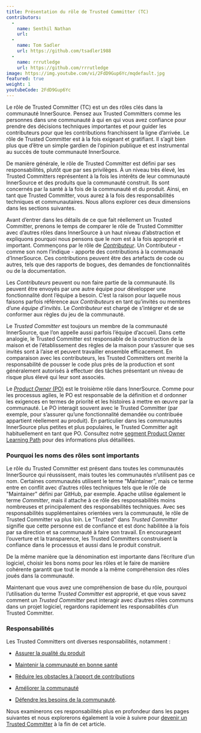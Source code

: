 ```yaml
---
title: Présentation du rôle de Trusted Committer (TC)
contributors:
  - 
    name: Senthil Nathan
    url:
  - 
    name: Tom Sadler
    url: https://github.com/tsadler1988
  - 
    name: rrrutledge
    url: https://github.com/rrrutledge
image: https://img.youtube.com/vi/2FdD9Gup6Yc/mqdefault.jpg
featured: true
weight: 1
youtubeCode: 2FdD9Gup6Yc
---
```


<div class="paragraph pagenumrestart">
<p>Le rôle de Trusted Committer (TC) est un des rôles clés dans la communauté InnerSource.
Pensez aux Trusted Committers comme les personnes dans une communauté à qui
en qui vous avez confiance pour prendre des décisions techniques importantes
et pour guider les contributeurs pour que les contributions franchissent la ligne d&#8217;arrivée.
Le rôle de Trusted Committer est à la fois exigeant et gratifiant.
Il s’agit bien plus que d’être un simple gardien de l’opinion publique et est instrumental au succès de toute communauté InnerSource.</p>
</div>
<div class="paragraph">
<p>De manière générale, le rôle de Trusted Committer est défini par ses responsabilités, plutôt que par ses privilèges.
À un niveau très élevé, les Trusted Committers représentent à la fois les intérêts de leur communauté InnerSource et des produits que la communauté construit.
Ils sont concernés par la santé à la fois de la communauté et du produit. Ainsi, en tant que Trusted Committer, vous aurez à la fois des responsabilités techniques et communautaires.
Nous allons explorer ces deux dimensions dans les sections suivantes.</p>
</div>
<div class="paragraph">
<p>Avant d’entrer dans les détails de ce que fait réellement un Trusted Committer,
prenons le temps de comparer le rôle de Trusted Committer avec d’autres rôles dans InnerSource
à un haut niveau d’abstraction et expliquons pourquoi nous pensons que le nom est à la fois approprié et important.
Commençons par le rôle de <a href="https://innersourcecommons.org/learn/learning-path/contributor"><em>Contributeur</em></a>.
Un Contributeur - comme son nom l’indique - apporte des contributions à la communauté d’InnerSource.
Ces contributions peuvent être des artefacts de code ou autres, tels que des rapports de bogues,
des demandes de fonctionnalités ou de la documentation.</p>
</div>
<div class="paragraph">
<p>Les <em>Contributeurs</em> peuvent ou non faire partie de la communauté. Ils peuvent
être envoyés par une autre équipe pour développer une fonctionnalité dont l&#8217;équipe a besoin.
C&#8217;est la raison pour laquelle nous faisons parfois référence aux <em>Contributeurs</em> en tant qu&#8217;invités ou
membres d&#8217;une <em>équipe d&#8217;invités</em>. Le <em>Contributeur</em> est chargé de s&#8217;intégrer et de se conformer
aux règles du jeu de la communauté.</p>
</div>
<div class="paragraph">
<p>Le <em>Trusted Committer</em> est toujours un membre de la communauté InnerSource,
que l’on appelle aussi parfois l&#8217;équipe d’accueil. Dans cette analogie,
le Trusted Committer est responsable de la construction de la maison et de l’établissement des règles de la maison
pour s’assurer que ses invités sont à l’aise et peuvent travailler ensemble efficacement. En comparaison avec les contributeurs, les Trusted Committers ont merité la
responsabilité de pousser le code plus près de la production et sont généralement
autorisés à effectuer des tâches présentant un niveau de risque plus élevé qui leur sont associés.</p>
</div>
<div class="paragraph">
<p>Le <a href="https://innersourcecommons.org/learn/learning-path/product-owner"><em>Product Owner</em> (PO)</a> est le troisième rôle dans InnerSource.
Comme pour les processus agiles, le PO est responsable de la définition et d ordonner les
exigences en termes de priorité et les histoires à mettre en œuvre par la communauté.
Le PO interagit souvent avec le Trusted Committer (par exemple, pour s’assurer qu’une
fonctionnalité demandée ou contribuée appartient réellement au produit). En particulier dans
les communautés InnerSource plus petites et plus populaires, le Trusted Committer agit habituellement en tant que PO.
Consultez notre
<a href="https://innersourcecommons.org/learn/learning-path/product-owner">segment Product Owner Learning Path</a>
pour des informations plus détaillées.</p>
</div>
<div class="sect2">
<h3 id="_pourquoi_les_noms_des_rôles_sont_importants">Pourquoi les noms des rôles sont importants</h3>
<div class="paragraph">
<p>Le rôle du Trusted Committer est présent dans toutes les communautés InnerSource qui réussissent,
mais toutes les communautés n’utilisent pas ce nom. Certaines communautés utilisent le terme
"Maintainer", mais ce terme entre en conflit avec d’autres rôles techniques tels que
le rôle de "Maintainer" défini par GitHub, par exemple.
Apache utilise également le terme <em>Committer</em>, mais il attache à ce rôle des responsabilités
moins nombreuses et principalement des responsabilités techniques. Avec ses responsabilités supplémentaires orientées vers la communauté,
le rôle de Trusted Committer va plus loin. Le "Trusted" dans <em>Trusted Committer</em>
signifie que cette personne est de confiance et est donc habilitée à la fois par sa direction et sa communauté à faire son travail.
En encourageant l’ouverture et la transparence, les Trusted Committers construisent la confiance dans le processus et aussi dans le produit
construit.</p>
</div>
<div class="paragraph">
<p>De la même manière que la dénomination est importante dans l’écriture d’un logiciel, choisir les bons noms pour les rôles et le faire de manière cohérente
garantit que tout le monde a la même compréhension des rôles joués dans la communauté.</p>
</div>
<div class="paragraph">
<p>Maintenant que vous avez une compréhension de base du rôle, pourquoi l’utilisation du terme <em>Trusted Committer</em> est approprié,
et que vous savez comment un <em>Trusted Committer</em> peut interagir avec d’autres rôles communs dans un projet logiciel,
regardons rapidement les responsabilités d’un Trusted Committer.</p>
</div>
</div>
<div class="sect2">
<h3 id="_responsabilités">Responsabilités</h3>
<div class="paragraph">
<p>Les Trusted Committers ont diverses responsabilités, notamment :</p>
</div>
<div class="ulist">
<ul>
<li>
<p><a href="https://innersourcecommons.org/fr/learn/learning-path/trusted-committer/02/">Assurer la qualité du produit</a></p>
</li>
<li>
<p><a href="https://innersourcecommons.org/fr/learn/learning-path/trusted-committer/03/">Maintenir la communauté en bonne santé</a></p>
</li>
<li>
<p><a href="https://innersourcecommons.org/fr/learn/learning-path/trusted-committer/05/">Réduire les obstacles à l&#8217;apport de contributions</a></p>
</li>
<li>
<p><a href="https://innersourcecommons.org/fr/learn/learning-path/trusted-committer/04/">Améliorer la communauté</a></p>
</li>
<li>
<p><a href="https://innersourcecommons.org/fr/learn/learning-path/trusted-committer/06/">Défendre les besoins de la communauté</a>.</p>
</li>
</ul>
</div>
<div class="paragraph">
<p>Nous examinerons ces responsabilités plus en profondeur dans les pages suivantes et
nous explorerons également la voie à suivre pour
<a href="https://innersourcecommons.org/fr/learn/learning-path/trusted-committer/07/">devenir un Trusted Committer</a>
à la fin de cet article.</p>
</div>
</div>
<!--- This file autogenerated from https://github.com/InnerSourceCommons/InnerSourceLearningPath/blob/main/scripts -->